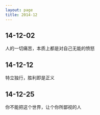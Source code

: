 ```yaml
---
layout: page
title: 2014-12
---
```


## 14-12-02

人的一切痛苦，本质上都是对自己无能的愤怒

## 14-12-12

特立独行，胜利即是正义

## 14-12-25

你不能把这个世界，让个你所鄙视的人
